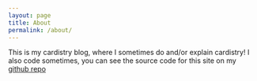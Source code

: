 ```yaml
---
layout: page
title: About
permalink: /about/
---
```


This is my cardistry blog, where I sometimes
do and/or explain cardistry! I also code sometimes,
you can see the source code for this site on my
[github repo](https://github.com/Eyv-cyber/Eyv-cyber.github.io)